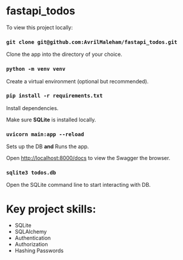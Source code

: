 # fastapi_todos

To view this project locally:

### `git clone git@github.com:AvrilMaleham/fastapi_todos.git`
Clone the app into the directory of your choice.

### `python -m venv venv`
Create a virtual environment (optional but recommended).

### `pip install -r requirements.txt`
Install dependencies.

Make sure **SQLite** is installed locally.

### `uvicorn main:app --reload`
Sets up the DB **and** Runs the app.

Open [http://localhost:8000/docs](http://localhost:8000/docs) to view the Swagger the browser.

### `sqlite3 todos.db`
Open the SQLite command line to start interacting with DB.

# Key project skills:

- SQLite
- SQLAlchemy
- Authentication
- Authorization
- Hashing Passwords
